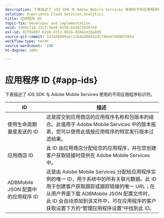 ```yaml
---
description: 下表描述了 iOS SDK 与 Adobe Mobile Services 使用的不同应用程序标识符。
solution: Experience Cloud Services,Analytics
title: 应用程序 ID
topic-fix: Developer and implementation
uuid: 24ebc716-23c7-4ee8-8256-b534210367e0
exl-id: 82f0a097-b2eb-4313-8624-dd442e3da039
source-git-commit: 5434d8809aac11b4ad6dd1a3c74dae7dd98f095a
workflow-type: tm+mt
source-wordcount: '198'
ht-degree: 100%

---
```


# 应用程序 ID {#app-ids}

下表描述了 iOS SDK 与 Adobe Mobile Services 使用的不同应用程序标识符。

| ID | 描述 |
|--- |--- |
| 使用生命周期量度发送的 ID | 这是提交到应用商店的应用程序名称和包版本的组合。此值用于 Adobe Mobile Services 中的版本报表，您可以使用此值按应用程序的特定发行版本过滤结果。 |
| 应用商店 ID | 此 ID 由应用商店分配给您的应用程序，并在您创建客户获取链接时提供在 Adobe Mobile Services 中。 |
| ADBMobile JSON 配置中的应用程序 ID | 这是由 Adobe Mobile Services 分配给应用程序实例的唯一 ID，用于系统中的所有关联元数据。此 ID 用于创建客户获取跟踪或跟踪链接的唯一 URL；在从用户界面下载 ADBMobile JSON 配置文件时，此 ID 会自动添加到该文件中，可在应用程序的客户获取设置下方的“管理应用程序设置”中找到此 ID。 |
